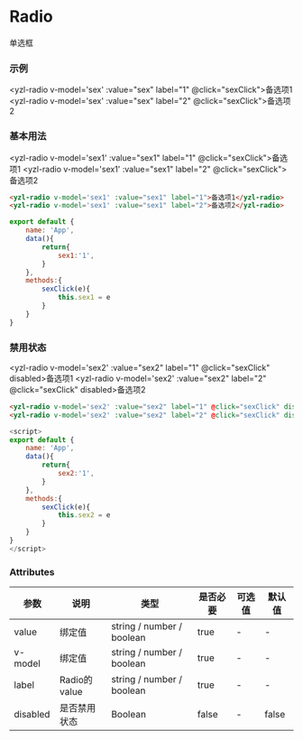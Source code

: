 # Radio 
单选框

### 示例
<script>
export default {
    name: 'App',
    data(){
        return{
            sex:'1',
        }
    },
    methods:{
        sexClick(e){
            this.sex = e
        }
    }
}
</script>
<yzl-radio v-model='sex' :value="sex" label="1" @click="sexClick">备选项1</yzl-radio>
<yzl-radio v-model='sex' :value="sex" label="2" @click="sexClick">备选项2</yzl-radio>

### 基本用法
<script>
export default {
    name: 'App',
    data(){
        return{
            sex1:'1',
        }
    },
    methods:{
        sexClick(e){
            this.sex1 = e
        }
    }
}
</script>
<yzl-radio v-model='sex1' :value="sex1" label="1" @click="sexClick">备选项1</yzl-radio>
<yzl-radio v-model='sex1' :value="sex1" label="2" @click="sexClick">备选项2</yzl-radio>


```html
<yzl-radio v-model='sex1' :value="sex1" label="1">备选项1</yzl-radio>
<yzl-radio v-model='sex1' :value="sex1" label="2">备选项2</yzl-radio>
```
```js
export default {
    name: 'App',
    data(){
        return{
            sex1:'1',
        }
    },
    methods:{
        sexClick(e){
            this.sex1 = e
        }
    }
}
```

### 禁用状态
<script>
export default {
    name: 'App',
    data(){
        return{
            sex2:'1',
        }
    },
    methods:{
        sexClick(e){
            this.sex2 = e
        }
    }
}
</script>
<yzl-radio v-model='sex2' :value="sex2" label="1" @click="sexClick" disabled>备选项1</yzl-radio>
<yzl-radio v-model='sex2' :value="sex2" label="2" @click="sexClick" disabled>备选项2</yzl-radio>

```html
<yzl-radio v-model='sex2' :value="sex2" label="1" @click="sexClick" disabled>备选项1</yzl-radio>
<yzl-radio v-model='sex2' :value="sex2" label="2" @click="sexClick" disabled>备选项2</yzl-radio>
```
```js
<script>
export default {
    name: 'App',
    data(){
        return{
            sex2:'1',
        }
    },
    methods:{
        sexClick(e){
            this.sex2 = e
        }
    }
}
</script>
```





### Attributes
| 参数 | 说明 |类型 | 是否必要 | 可选值 | 默认值 |
| --- | --- | --- |   ---   |  ---  |  ---  |
| value | 绑定值 |string / number / boolean | true | - | - |
| v-model | 绑定值 |string / number / boolean | true | - | - |
| label | Radio的value |string / number / boolean | true | - | - |
| disabled | 是否禁用状态 |Boolean | false | - | false |